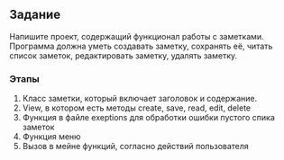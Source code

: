## Задание
Напишите проект, содержащий функционал работы с заметками. 
Программа должна уметь создавать заметку, сохранять её,
читать список заметок, редактировать заметку, удалять заметку.

### Этапы

1. Класс заметки, который включает заголовок и содержание.
2. View, в котором есть методы create, save, read, edit, delete
3. Функция в файле exeptions для обработки ошибки пустого спика заметок
4. Функция меню
5. Вызов в мейне функций, согласно действий пользователя
